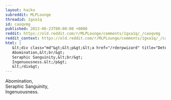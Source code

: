 ```yaml
---
layout: haiku
subreddit: MLPLounge
threadid: 1gxa1q
id: caoqvmg
published: 2013-06-23T00:00:00 +0000
reddit: https://old.reddit.com/r/MLPLounge/comments/1gxa1q/_/caoqvmg
reddit_context: https://old.reddit.com/r/MLPLounge/comments/1gxa1q/_/caoqvmg?context=3
html: |
   &lt;div class="md"&gt;&lt;p&gt;&lt;a href="/rderpwizard" title="Determination / Bodhisattva Disciple / Appreciation"&gt;&lt;/a&gt;
   Abomination,&lt;br/&gt;
   Seraphic Sanguinity,&lt;br/&gt;
   Ingenuousness.&lt;/p&gt;
   &lt;/div&gt;
---
```


[](/rderpwizard "Determination / Bodhisattva Disciple / Appreciation")
Abomination,  
Seraphic Sanguinity,  
Ingenuousness.
